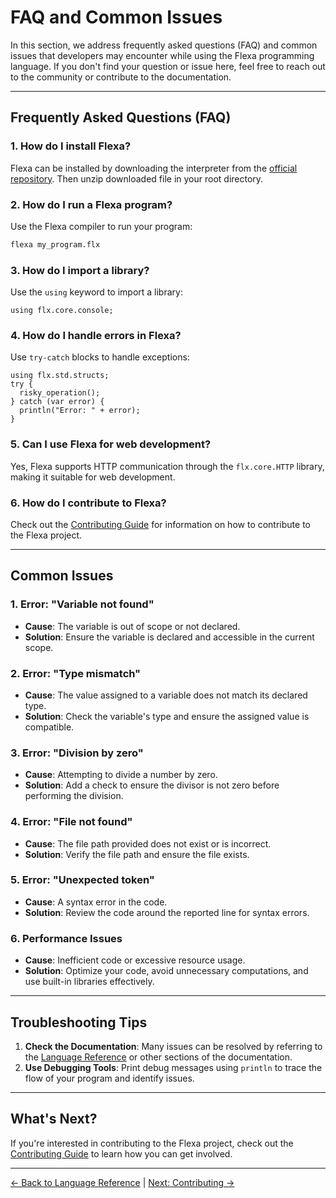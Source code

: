 # FAQ and Common Issues

In this section, we address frequently asked questions (FAQ) and common issues that developers may encounter while using the Flexa programming language. If you don't find your question or issue here, feel free to reach out to the community or contribute to the documentation.

---

## Frequently Asked Questions (FAQ)

### 1. **How do I install Flexa?**
   Flexa can be installed by downloading the interpreter from the [official repository](https://github.com/flexa-script/interpreter). Then unzip downloaded file in your root directory.

### 2. **How do I run a Flexa program?**
   Use the Flexa compiler to run your program:
   ```bash
   flexa my_program.flx
   ```

### 3. **How do I import a library?**
   Use the `using` keyword to import a library:
   ```flexa
   using flx.core.console;
   ```

### 4. **How do I handle errors in Flexa?**
   Use `try-catch` blocks to handle exceptions:
   ```flexa
   using flx.std.structs;
   try {
     risky_operation();
   } catch (var error) {
     println("Error: " + error);
   }
   ```

### 5. **Can I use Flexa for web development?**
   Yes, Flexa supports HTTP communication through the `flx.core.HTTP` library, making it suitable for web development.

### 6. **How do I contribute to Flexa?**
   Check out the [Contributing Guide](contributing) for information on how to contribute to the Flexa project.

---

## Common Issues

### 1. **Error: "Variable not found"**
   - **Cause**: The variable is out of scope or not declared.
   - **Solution**: Ensure the variable is declared and accessible in the current scope.

### 2. **Error: "Type mismatch"**
   - **Cause**: The value assigned to a variable does not match its declared type.
   - **Solution**: Check the variable's type and ensure the assigned value is compatible.

### 3. **Error: "Division by zero"**
   - **Cause**: Attempting to divide a number by zero.
   - **Solution**: Add a check to ensure the divisor is not zero before performing the division.

### 4. **Error: "File not found"**
   - **Cause**: The file path provided does not exist or is incorrect.
   - **Solution**: Verify the file path and ensure the file exists.

### 5. **Error: "Unexpected token"**
   - **Cause**: A syntax error in the code.
   - **Solution**: Review the code around the reported line for syntax errors.

### 6. **Performance Issues**
   - **Cause**: Inefficient code or excessive resource usage.
   - **Solution**: Optimize your code, avoid unnecessary computations, and use built-in libraries effectively.

---

## Troubleshooting Tips

1. **Check the Documentation**: Many issues can be resolved by referring to the [Language Reference](language-reference) or other sections of the documentation.
2. **Use Debugging Tools**: Print debug messages using `println` to trace the flow of your program and identify issues.

---

## What's Next?

If you're interested in contributing to the Flexa project, check out the [Contributing Guide](contributing) to learn how you can get involved.

---

[← Back to Language Reference](language-reference) | [Next: Contributing →](contributing)
